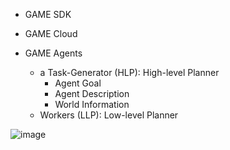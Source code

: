 - GAME SDK
- GAME Cloud

- GAME Agents
  - a Task-Generator (HLP): High-level Planner
    - Agent Goal
    - Agent Description
    - World Information
  - Workers (LLP): Low-level Planner
 
![image](https://github.com/user-attachments/assets/473dbf4b-da4b-4e5f-bc73-382d93f075f3)


